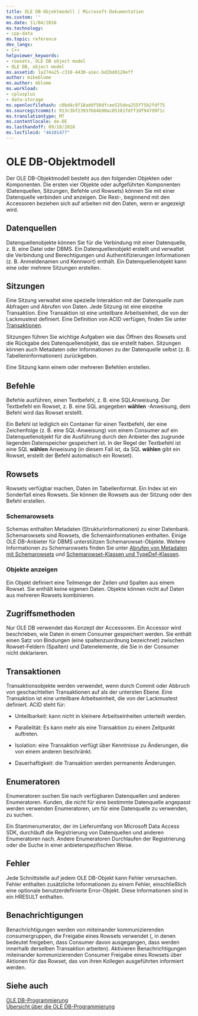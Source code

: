 ```yaml
---
title: OLE DB-Objektmodell | Microsoft-Dokumentation
ms.custom: ''
ms.date: 11/04/2016
ms.technology:
- cpp-data
ms.topic: reference
dev_langs:
- C++
helpviewer_keywords:
- rowsets, OLE DB object model
- OLE DB, object model
ms.assetid: 1a274a25-c310-4430-a1ec-bd2bd8120eff
author: mikeblome
ms.author: mblome
ms.workload:
- cplusplus
- data-storage
ms.openlocfilehash: c0bd4c8f18addf50dfcee525dea255f75b2fdf75
ms.sourcegitcommit: 913c3bf23937b64b90ac05181fdff3df947d9f1c
ms.translationtype: MT
ms.contentlocale: de-DE
ms.lasthandoff: 09/18/2018
ms.locfileid: "46101477"
---
```

# <a name="ole-db-object-model"></a>OLE DB-Objektmodell

Der OLE DB-Objektmodell besteht aus den folgenden Objekten oder Komponenten. Die ersten vier Objekte oder aufgeführten Komponenten (Datenquellen, Sitzungen, Befehle und Rowsets) können Sie mit einer Datenquelle verbinden und anzeigen. Die Rest-, beginnend mit den Accessoren beziehen sich auf arbeiten mit den Daten, wenn er angezeigt wird.  
  
## <a name="data-sources"></a>Datenquellen  

Datenquellenobjekte können Sie für die Verbindung mit einer Datenquelle, z. B. eine Datei oder DBMS. Ein Datenquellenobjekt erstellt und verwaltet die Verbindung und Berechtigungen und Authentifizierungen Informationen (z. B. Anmeldenamen und Kennwort) enthält. Ein Datenquellenobjekt kann eine oder mehrere Sitzungen erstellen.  
  
## <a name="sessions"></a>Sitzungen  

Eine Sitzung verwaltet eine spezielle Interaktion mit der Datenquelle zum Abfragen und Abrufen von Daten. Jede Sitzung ist eine einzelne Transaktion. Eine Transaktion ist eine unteilbare Arbeitseinheit, die von der Lackmustest definiert. Eine Definition von ACID verfügen, finden Sie unter [Transaktionen](#vcconoledbcomponents_transactions).  
  
Sitzungen führen Sie wichtige Aufgaben wie das Öffnen des Rowsets und die Rückgabe des Datenquellenobjekt, das sie erstellt haben. Sitzungen können auch Metadaten oder Informationen zu der Datenquelle selbst (z. B. Tabelleninformationen) zurückgeben.  
  
Eine Sitzung kann einem oder mehreren Befehlen erstellen.  
  
## <a name="commands"></a>Befehle  

Befehle ausführen, einen Textbefehl, z. B. eine SQL­Anweisung. Der Textbefehl ein Rowset, z. B. eine SQL angegeben **wählen** -Anweisung, dem Befehl wird das Rowset erstellt.  
  
Ein Befehl ist lediglich ein Container für einen Textbefehl, der eine Zeichenfolge (z. B. eine SQL-Anweisung) von einem Consumer auf ein Datenquellenobjekt für die Ausführung durch den Anbieter des zugrunde liegenden Datenspeicher gespeichert ist. In der Regel der Textbefehl ist eine SQL **wählen** Anweisung (in diesem Fall ist, da SQL **wählen** gibt ein Rowset, erstellt der Befehl automatisch ein Rowset).  
  
## <a name="rowsets"></a>Rowsets  

Rowsets verfügbar machen, Daten im Tabellenformat. Ein Index ist ein Sonderfall eines Rowsets. Sie können die Rowsets aus der Sitzung oder den Befehl erstellen.  
  
### <a name="schema-rowsets"></a>Schemarowsets  

Schemas enthalten Metadaten (Strukturinformationen) zu einer Datenbank. Schemarowsets sind Rowsets, die Schemainformationen enthalten. Einige OLE DB-Anbieter für DBMS unterstützen Schemarowset-Objekte. Weitere Informationen zu Schemarowsets finden Sie unter [Abrufen von Metadaten mit Schemarowsets](../../data/oledb/obtaining-metadata-with-schema-rowsets.md) und [Schemarowset-Klassen und TypeDef-Klassen](../../data/oledb/schema-rowset-classes-and-typedef-classes.md).  
  
### <a name="view-objects"></a>Objekte anzeigen  

Ein Objekt definiert eine Teilmenge der Zeilen und Spalten aus einem Rowset. Sie enthält keine eigenen Daten. Objekte können nicht auf Daten aus mehreren Rowsets kombinieren.  
  
## <a name="accessors"></a>Zugriffsmethoden  

Nur OLE DB verwendet das Konzept der Accessoren. Ein Accessor wird beschrieben, wie Daten in einem Consumer gespeichert werden. Sie enthält einen Satz von Bindungen (eine spaltenzuordnung bezeichnet) zwischen Rowset-Feldern (Spalten) und Datenelemente, die Sie in der Consumer nicht deklarieren.  
  
##  <a name="vcconoledbcomponents_transactions"></a> Transaktionen  

Transaktionsobjekte werden verwendet, wenn durch Commit oder Abbruch von geschachtelten Transaktionen auf als der untersten Ebene. Eine Transaktion ist eine unteilbare Arbeitseinheit, die von der Lackmustest definiert. ACID steht für:  
  
- Unteilbarkeit: kann nicht in kleinere Arbeitseinheiten unterteilt werden.  
  
- Parallelität: Es kann mehr als eine Transaktion zu einem Zeitpunkt auftreten.  
  
- Isolation: eine Transaktion verfügt über Kenntnisse zu Änderungen, die von einem anderen beschränkt.  
  
- Dauerhaftigkeit: die Transaktion werden permanente Änderungen.  
  
## <a name="enumerators"></a>Enumeratoren  

Enumeratoren suchen Sie nach verfügbaren Datenquellen und anderen Enumeratoren. Kunden, die nicht für eine bestimmte Datenquelle angepasst werden verwenden Enumeratoren, um für eine Datenquelle zu verwenden, zu suchen.  
  
Ein Stammenumerator, der im Lieferumfang von Microsoft Data Access SDK, durchläuft die Registrierung von Datenquellen und anderen Enumeratoren nach. Andere Enumeratoren Durchlaufen der Registrierung oder die Suche in einer anbieterspezifischen Weise.  
  
## <a name="errors"></a>Fehler  

Jede Schnittstelle auf jedem OLE DB-Objekt kann Fehler verursachen. Fehler enthalten zusätzliche Informationen zu einem Fehler, einschließlich eine optionale benutzerdefinierte Error-Objekt. Diese Informationen sind in ein HRESULT enthalten.  
  
## <a name="notifications"></a>Benachrichtigungen  

Benachrichtigungen werden von miteinander kommunizierenden consumergruppen, die Freigabe eines Rowsets verwendet (, in denen bedeutet freigeben, dass Consumer davon ausgegangen, dass werden innerhalb derselben Transaktion arbeiten). Aktivieren Benachrichtigungen miteinander kommunizierenden Consumer Freigabe eines Rowsets über Aktionen für das Rowset, das von ihren Kollegen ausgeführten informiert werden.  
  
## <a name="see-also"></a>Siehe auch  

[OLE DB-Programmierung](../../data/oledb/ole-db-programming.md)<br/>
[Übersicht über die OLE DB-Programmierung](../../data/oledb/ole-db-programming-overview.md)